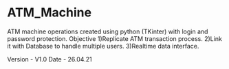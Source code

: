 # ATM_Machine
ATM machine operations created using python (TKinter) with login and password protection.
Objective
1)Replicate ATM transaction process.
2)Link it with Database to handle multiple users.
3)Realtime data interface.

Version -  V1.0 
Date - 26.04.21
